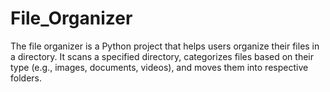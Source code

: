 # File_Organizer
The file organizer is a Python project that helps users organize their files in a directory. It scans a specified directory, categorizes files based on their type (e.g., images, documents, videos), and moves them into respective folders.
